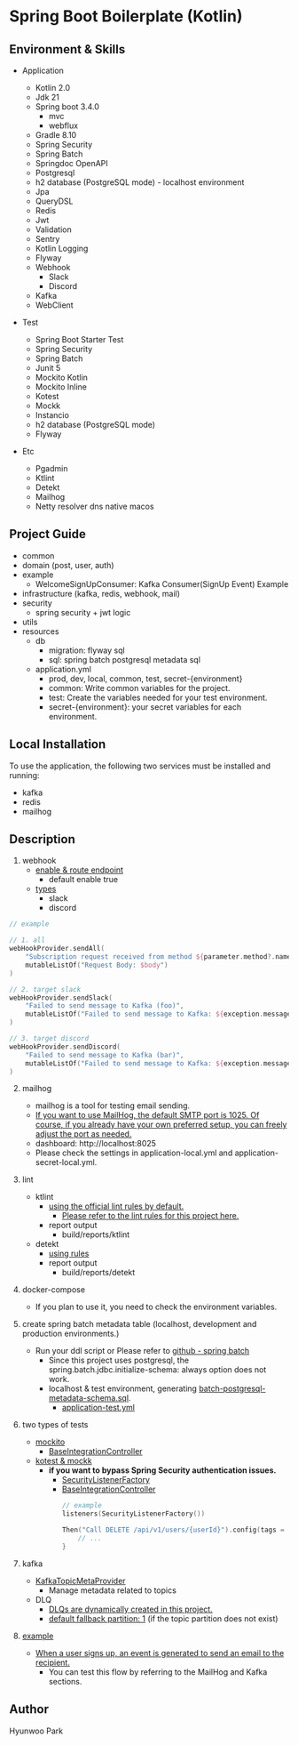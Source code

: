 # Spring Boot Boilerplate (Kotlin)

## Environment & Skills

- Application
	- Kotlin 2.0
	- Jdk 21
	- Spring boot 3.4.0
		- mvc
		- webflux
	- Gradle 8.10
	- Spring Security
	- Spring Batch
	- Springdoc OpenAPI
	- Postgresql
	- h2 database (PostgreSQL mode) - localhost environment
	- Jpa
	- QueryDSL
	- Redis
	- Jwt
	- Validation
	- Sentry
	- Kotlin Logging
	- Flyway
	- Webhook
		- Slack
		- Discord
	- Kafka
	- WebClient

- Test
	- Spring Boot Starter Test
	- Spring Security
	- Spring Batch
	- Junit 5
	- Mockito Kotlin
	- Mockito Inline
	- Kotest
	- Mockk
	- Instancio
	- h2 database (PostgreSQL mode)
	- Flyway


- Etc
	- Pgadmin
	- Ktlint
	- Detekt
	- Mailhog
	- Netty resolver dns native macos

## Project Guide

- common
- domain (post, user, auth)
- example
	- WelcomeSignUpConsumer: Kafka Consumer(SignUp Event) Example
- infrastructure (kafka, redis, webhook, mail)
- security
	- spring security + jwt logic
- utils
- resources
	- db
		- migration: flyway sql
		- sql: spring batch postgresql metadata sql
	- application.yml
		- prod, dev, local, common, test, secret-{environment}
		- common: Write common variables for the project.
		- test: Create the variables needed for your test environment.
		- secret-{environment}: your secret variables for each environment.

## Local Installation

To use the application, the following two services must be installed and running:

- kafka
- redis
- mailhog

## Description

1. webhook
	- [enable & route endpoint](src/main/resources/application-common.yml)
		- default enable true
	- [types](src/main/kotlin/com/example/demo/infrastructure/webhook)
		- slack
		- discord

```kotlin
// example

// 1. all
webHookProvider.sendAll(
	"Subscription request received from method ${parameter.method?.name}.",
	mutableListOf("Request Body: $body")
)

// 2. target slack
webHookProvider.sendSlack(
	"Failed to send message to Kafka (foo)",
	mutableListOf("Failed to send message to Kafka: ${exception.message} / $foo")
)

// 3. target discord
webHookProvider.sendDiscord(
	"Failed to send message to Kafka (bar)",
	mutableListOf("Failed to send message to Kafka: ${exception.message} / $bar")
)
```

2. mailhog
	- mailhog is a tool for testing email sending.
	- [If you want to use MailHog, the default SMTP port is 1025.
		Of course, if you already have your own preferred setup, you can freely adjust the port as needed.](docker-compose.yml)
	- dashboard: http://localhost:8025
	- Please check the settings in application-local.yml and application-secret-local.yml.


3. lint
	- ktlint
		- [using the official lint rules by default.](gradle.properties)
			- [Please refer to the lint rules for this project here.](.editorconfig)
		- report output
			- build/reports/ktlint
	- detekt
		- [using rules](detekt.yml)
		- report output
			- build/reports/detekt


4. docker-compose
	- If you plan to use it, you need to check the environment variables.


5. create spring batch metadata table (localhost, development and production environments.)
	- Run your ddl script or Please refer
		to [github - spring batch](https://github.com/spring-projects/spring-batch/blob/5.0.x/spring-batch-core/src/main/resources/org/springframework/batch/core/schema-postgresql.sql)
		- Since this project uses postgresql, the spring.batch.jdbc.initialize-schema: always option does not work.
		- localhost & test environment,
			generating [batch-postgresql-metadata-schema.sql](src/main/resources/db/sql/batch-postgresql-metadata-schema.sql).
			- [application-test.yml](src/main/resources/application-test.yml)


6. two types of tests
	- [mockito](src/test/kotlin/com/example/demo/mockito)
		- [BaseIntegrationController](src/test/kotlin/com/example/demo/mockito/common/BaseIntegrationController.kt)
	- [kotest & mockk](src/test/kotlin/com/example/demo/kotest)
		- **if you want to bypass Spring Security authentication issues.**
			- [SecurityListenerFactory](src/test/kotlin/com/example/demo/kotest/common/security/SecurityListenerFactory.kt)
			- [BaseIntegrationController](src/test/kotlin/com/example/demo/kotest/common/BaseIntegrationController.kt)
				```kotlin
				// example
				listeners(SecurityListenerFactory())

				Then("Call DELETE /api/v1/users/{userId}").config(tags = setOf(SecurityListenerFactory.NonSecurityOption)) {
					// ...
				}
				```

7. kafka
	- [KafkaTopicMetaProvider](src/main/kotlin/com/example/demo/infrastructure/kafka/provider/KafkaTopicMetaProvider.kt)
		- Manage metadata related to topics
	- DLQ
		- [DLQs are dynamically created in this project.](src/main/kotlin/com/example/demo/infrastructure/kafka/provider/KafkaConsumerFactoryProvider.kt)
		- [default fallback partition: 1](src/main/kotlin/com/example/demo/infrastructure/kafka/DlqHelper.kt) (if the topic
			partition does not exist)


8. [example](src/main/kotlin/com/example/demo/example/WelcomeSignUpConsumer.kt)
	- [When a user signs up, an event is generated to send an email to the recipient.](src/main/kotlin/com/example/demo/user/event/UserEventHandler.kt)
		- You can test this flow by referring to the MailHog and Kafka sections.

## Author

Hyunwoo Park
